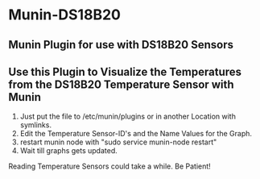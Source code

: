 # Munin-DS18B20
## Munin Plugin for use with DS18B20 Sensors

## Use this Plugin to Visualize the Temperatures from the DS18B20 Temperature Sensor with Munin

1. Just put the file to /etc/munin/plugins or in another Location with symlinks.
2. Edit the Temperature Sensor-ID's and the Name Values for the Graph.
3. restart munin node with "sudo service munin-node restart"
4. Wait till graphs gets updated.

Reading Temperature Sensors could take a while. Be Patient!
